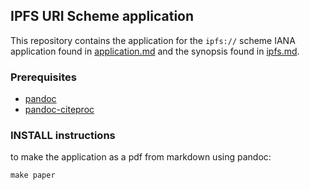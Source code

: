 ## IPFS URI Scheme application 
This repository contains the application for the `ipfs://` scheme IANA application found in [application.md](application.md)
and the synopsis found in [ipfs.md](ipfs.md).  


### Prerequisites
- [pandoc](https://pandoc.org/installing.html) 
- [pandoc-citeproc](https://pandoc.org/installing.html)

### INSTALL instructions 
to make the application as a pdf from markdown using pandoc: 

```
make paper
```